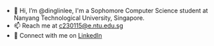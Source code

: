 - 👋 Hi, I’m @dinglinlee, I'm a Sophomore Computer Science student at Nanyang Technological University, Singapore.
- 📫 Reach me at c230115@e.ntu.edu.sg
- 💼 Connect with me on [LinkedIn](https://www.linkedin.com/in/leedinglin/)

<!---
dinglinlee/dinglinlee is a ✨ special ✨ repository because its `README.md` (this file) appears on your GitHub profile.
You can click the Preview link to take a look at your changes.
--->
